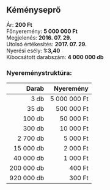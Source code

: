 ## Kéményseprő

Ár: **200 Ft**<br/>
Főnyeremény: **5 000 000 Ft**<br/>
Megjelenés: **2016. 07. 29.**<br/>
Utolsó értékesítés: **2017. 07. 29.**<br/>
Nyerési esély: **1:3,40**<br/>
Kibocsátott darabszám: **4 000 000 db**<br/>

### Nyereménystruktúra:
Darab|Nyeremény
---:|---:
3 db|5 000 000 Ft
35 db|500 000 Ft
100 db|50 000 Ft
300 db|10 000 Ft
2 700 db|5 000 Ft
15 000 db|2 000 Ft
40 000 db|1 000 Ft
200 000 db|400 Ft
920 000 db|300 Ft
